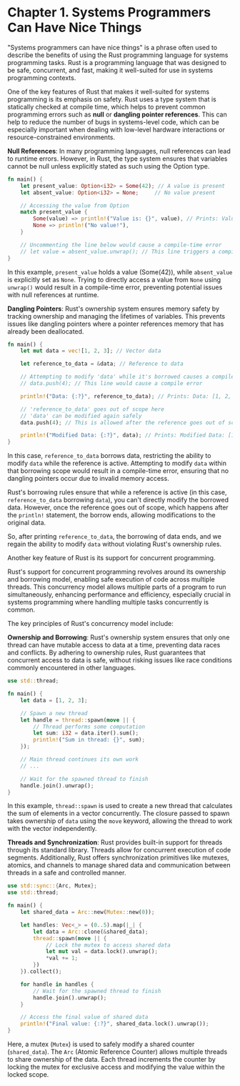 # Chapter 1. Systems Programmers Can Have Nice Things

"Systems programmers can have nice things" is a phrase often used to describe the benefits of using the Rust programming language for systems programming tasks. Rust is a programming language that was designed to be safe, concurrent, and fast, making it well-suited for use in systems programming contexts.

One of the key features of Rust that makes it well-suited for systems programming is its emphasis on safety. Rust uses a type system that is statically checked at compile time, which helps to prevent common programming errors such as **null** or **dangling pointer references**. This can help to reduce the number of bugs in systems-level code, which can be especially important when dealing with low-level hardware interactions or resource-constrained environments.

**Null References**: In many programming languages, null references can lead to runtime errors. However, in Rust, the type system ensures that variables cannot be null unless explicitly stated as such using the Option type.

```rs
fn main() {
    let present_value: Option<i32> = Some(42); // A value is present
    let absent_value: Option<i32> = None;     // No value present

    // Accessing the value from Option
    match present_value {
        Some(value) => println!("Value is: {}", value), // Prints: Value is: 42
        None => println!("No value!"),
    }

    // Uncommenting the line below would cause a compile-time error
    // let value = absent_value.unwrap(); // This line triggers a compile-time error (used `unwrap()` on `None` value)
}
```

In this example, `present_value` holds a value (Some(42)), while `absent_value` is explicitly set as `None`. Trying to directly access a value from `None` using `unwrap()` would result in a compile-time error, preventing potential issues with null references at runtime.

**Dangling Pointers**: Rust's ownership system ensures memory safety by tracking ownership and managing the lifetimes of variables. This prevents issues like dangling pointers where a pointer references memory that has already been deallocated.

```rs
fn main() {
    let mut data = vec![1, 2, 3]; // Vector data

    let reference_to_data = &data; // Reference to data

    // Attempting to modify 'data' while it's borrowed causes a compile-time error
    // data.push(4); // This line would cause a compile error

    println!("Data: {:?}", reference_to_data); // Prints: Data: [1, 2, 3]

    // 'reference_to_data' goes out of scope here
    // 'data' can be modified again safely
    data.push(4); // This is allowed after the reference goes out of scope

    println!("Modified Data: {:?}", data); // Prints: Modified Data: [1, 2, 3, 4]
}
```

In this case, `reference_to_data` borrows data, restricting the ability to modify `data` while the reference is active. Attempting to modify `data` within that borrowing scope would result in a compile-time error, ensuring that no dangling pointers occur due to invalid memory access.

Rust's borrowing rules ensure that while a reference is active (in this case, `reference_to_data` borrowing `data`), you can't directly modify the borrowed data. However, once the reference goes out of scope, which happens after the `println!` statement, the borrow ends, allowing modifications to the original data.

So, after printing `reference_to_data`, the borrowing of data ends, and we regain the ability to modify `data` without violating Rust's ownership rules.

Another key feature of Rust is its support for concurrent programming.

Rust's support for concurrent programming revolves around its ownership and borrowing model, enabling safe execution of code across multiple threads. This concurrency model allows multiple parts of a program to run simultaneously, enhancing performance and efficiency, especially crucial in systems programming where handling multiple tasks concurrently is common.

The key principles of Rust's concurrency model include:

**Ownership and Borrowing**:
Rust's ownership system ensures that only one thread can have mutable access to data at a time, preventing data races and conflicts. By adhering to ownership rules, Rust guarantees that concurrent access to data is safe, without risking issues like race conditions commonly encountered in other languages.

```rs
use std::thread;

fn main() {
    let data = [1, 2, 3];

    // Spawn a new thread
    let handle = thread::spawn(move || {
        // Thread performs some computation
        let sum: i32 = data.iter().sum();
        println!("Sum in thread: {}", sum);
    });

    // Main thread continues its own work
    // ...

    // Wait for the spawned thread to finish
    handle.join().unwrap();
}
```

In this example, `thread::spawn` is used to create a new thread that calculates the sum of elements in a vector concurrently. The closure passed to spawn takes ownership of `data` using the `move` keyword, allowing the thread to work with the vector independently.

**Threads and Synchronization**:
Rust provides built-in support for threads through its standard library. Threads allow for concurrent execution of code segments. Additionally, Rust offers synchronization primitives like mutexes, atomics, and channels to manage shared data and communication between threads in a safe and controlled manner.

```rs
use std::sync::{Arc, Mutex};
use std::thread;

fn main() {
    let shared_data = Arc::new(Mutex::new(0));

    let handles: Vec<_> = (0..5).map(|_| {
        let data = Arc::clone(&shared_data);
        thread::spawn(move || {
            // Lock the mutex to access shared data
            let mut val = data.lock().unwrap();
            *val += 1;
        })
    }).collect();

    for handle in handles {
        // Wait for the spawned thread to finish
        handle.join().unwrap();
    }

    // Access the final value of shared data
    println!("Final value: {:?}", shared_data.lock().unwrap());
}
```

Here, a mutex (`Mutex`) is used to safely modify a shared counter (`shared_data`). The `Arc` (Atomic Reference Counter) allows multiple threads to share ownership of the data. Each thread increments the counter by locking the mutex for exclusive access and modifying the value within the locked scope.
